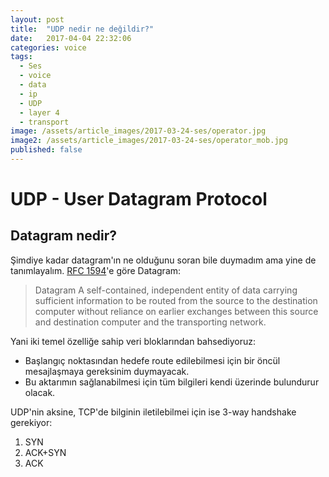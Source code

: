 ```yaml
---
layout: post
title:  "UDP nedir ne değildir?"
date:   2017-04-04 22:32:06
categories: voice
tags:
  - Ses
  - voice
  - data
  - ip
  - UDP
  - layer 4
  - transport
image: /assets/article_images/2017-03-24-ses/operator.jpg
image2: /assets/article_images/2017-03-24-ses/operator_mob.jpg
published: false
---
```

# UDP - User Datagram Protocol

## Datagram nedir?

Şimdiye kadar datagram'ın ne olduğunu soran bile duymadım ama yine de tanımlayalım. [RFC 1594][rfc1594]'e göre Datagram:

>Datagram
>        A self-contained, independent entity of data carrying
>        sufficient information to be routed from the source
>        to the destination computer without reliance on earlier
>        exchanges between this source and destination computer and
>        the transporting network.

Yani iki temel özelliğe sahip veri bloklarından bahsediyoruz:
* Başlangıç noktasından hedefe route edilebilmesi için bir öncül mesajlaşmaya gereksinim duymayacak.
* Bu aktarımın sağlanabilmesi için tüm bilgileri kendi üzerinde bulundurur olacak.

UDP'nin aksine, TCP'de bilginin iletilebilmei için ise 3-way handshake gerekiyor:
1. SYN
1. ACK+SYN
1. ACK



[rfc1594]: [https://tools.ietf.org/html/rfc1594#page-33]

